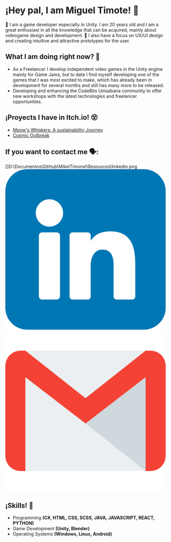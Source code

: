 # ¡Hey pal, I am Miguel Timote! 🤖

👾 I am a game developer especially in Unity. I am 20 years old and I am a great enthusiast in all the knowledge that can be acquired, mainly about videogame design and development.
🤩 I also have a focus on UX/UI design and creating intuitive and attractive prototypes for the user.

## What I am doing right now? 🦉

* As a Freelancer I develop independent video games in the Unity engine mainly for Game Jams, but to date I find myself developing one of the games that I was most excited to make, which has already been in development for several months and still has many more to be released.
* Developing and enhancing the CodeBits Unisabana community to offer new workshops with the latest technologies and freelancer opportunities.


## ¡Proyects I have in Itch.io! 😵

- [Meow's Whiskers: A sustainability Journey](https://hombrerex.itch.io/meows-whiskers-a-sustainability-journey)
- [Cosmic Outbreak](https://hombrerex.itch.io/cosmic-outbreak)

## If you want to contact me 🗣️: 

[]D:\Documentos\GitHub\MikelTimonel\Resources\linkedin.png
[![LinkedIn](Resources\linkedin.png)](https://www.linkedin.com/in/miguel-timote/)
[![Email](Resources\gmail.png)](timotemiguelangel@gmail.com)

## ¡Skills! 🧰

* Programming **(C#, HTML, CSS, SCSS, JAVA, JAVASCRIPT, REACT, PYTHON)**
* Game Development **(Unity, Blender)**
* Operating Systems **(Windows, Linux, Android)**

